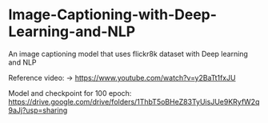 # Image-Captioning-with-Deep-Learning-and-NLP
An image captioning model that uses flickr8k dataset with Deep learning and NLP

Reference video: -> https://www.youtube.com/watch?v=y2BaTt1fxJU 


Model and checkpoint for 100 epoch: https://drive.google.com/drive/folders/1ThbT5oBHeZ83TyUisJUe9KRyfW2q9aJj?usp=sharing
